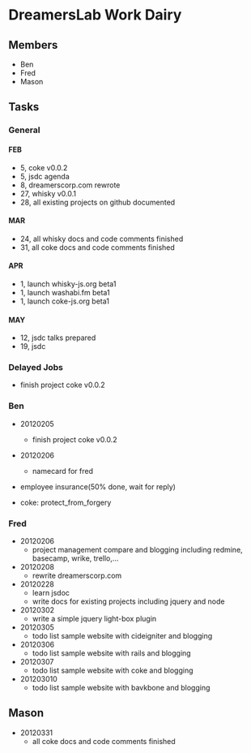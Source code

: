 # DreamersLab Work Dairy

## Members
- Ben
- Fred
- Mason



## Tasks

### General

#### FEB
- 5, coke v0.0.2
- 5, jsdc agenda
- 8, dreamerscorp.com rewrote
- 27, whisky v0.0.1
- 28, all existing projects on github documented

#### MAR
- 24, all whisky docs and code comments finished
- 31, all coke docs and code comments finished

#### APR
- 1, launch whisky-js.org beta1
- 1, launch washabi.fm beta1
- 1, launch coke-js.org beta1

#### MAY
- 12, jsdc talks prepared
- 19, jsdc



### Delayed Jobs
- finish project coke v0.0.2



### Ben
- 20120205
  - finish project coke v0.0.2

- 20120206
  - namecard for fred
- employee insurance(50% done, wait for reply)
- coke: protect_from_forgery

### Fred
- 20120206
  - project management compare and blogging including redmine, basecamp, wrike, trello,...
- 20120208
  - rewrite dreamerscorp.com
- 20120228
  - learn jsdoc
  - write docs for existing projects including jquery and node
- 20120302
  - write a simple jquery light-box plugin
- 20120305
  - todo list sample website with cideigniter and blogging
- 20120306
  - todo list sample website with rails and blogging
- 20120307
  - todo list sample website with coke and blogging
- 201203010
  - todo list sample website with bavkbone and blogging

## Mason
- 20120331
  - all coke docs and code comments finished


